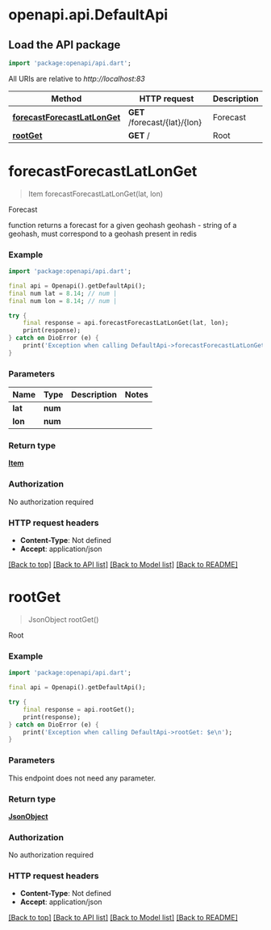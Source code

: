 # openapi.api.DefaultApi

## Load the API package
```dart
import 'package:openapi/api.dart';
```

All URIs are relative to *http://localhost:83*

Method | HTTP request | Description
------------- | ------------- | -------------
[**forecastForecastLatLonGet**](DefaultApi.md#forecastforecastlatlonget) | **GET** /forecast/{lat}/{lon} | Forecast
[**rootGet**](DefaultApi.md#rootget) | **GET** / | Root


# **forecastForecastLatLonGet**
> Item forecastForecastLatLonGet(lat, lon)

Forecast

function returns a forecast for a given geohash  geohash - string of a geohash, must correspond to a geohash present in redis

### Example
```dart
import 'package:openapi/api.dart';

final api = Openapi().getDefaultApi();
final num lat = 8.14; // num | 
final num lon = 8.14; // num | 

try {
    final response = api.forecastForecastLatLonGet(lat, lon);
    print(response);
} catch on DioError (e) {
    print('Exception when calling DefaultApi->forecastForecastLatLonGet: $e\n');
}
```

### Parameters

Name | Type | Description  | Notes
------------- | ------------- | ------------- | -------------
 **lat** | **num**|  | 
 **lon** | **num**|  | 

### Return type

[**Item**](Item.md)

### Authorization

No authorization required

### HTTP request headers

 - **Content-Type**: Not defined
 - **Accept**: application/json

[[Back to top]](#) [[Back to API list]](../README.md#documentation-for-api-endpoints) [[Back to Model list]](../README.md#documentation-for-models) [[Back to README]](../README.md)

# **rootGet**
> JsonObject rootGet()

Root

### Example
```dart
import 'package:openapi/api.dart';

final api = Openapi().getDefaultApi();

try {
    final response = api.rootGet();
    print(response);
} catch on DioError (e) {
    print('Exception when calling DefaultApi->rootGet: $e\n');
}
```

### Parameters
This endpoint does not need any parameter.

### Return type

[**JsonObject**](JsonObject.md)

### Authorization

No authorization required

### HTTP request headers

 - **Content-Type**: Not defined
 - **Accept**: application/json

[[Back to top]](#) [[Back to API list]](../README.md#documentation-for-api-endpoints) [[Back to Model list]](../README.md#documentation-for-models) [[Back to README]](../README.md)


